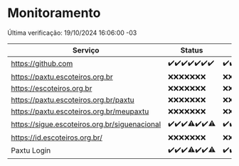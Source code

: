# Monitoramento

Última verificação: 19/10/2024 16:06:00 -03

|Serviço|Status|Últimas 24h|
|---|---|---|
|https://github.com|<span title="2024-10-12: OK=23">✔️</span><span title="2024-10-13: OK=23">✔️</span><span title="2024-10-14: OK=23">✔️</span><span title="2024-10-15: OK=23">✔️</span><span title="2024-10-16: OK=23">✔️</span><span title="2024-10-17: OK=23">✔️</span><span title="2024-10-18: OK=18">✔️</span>|<span title="18/10/2024 16:06:00 -03 : 200">✔️</span><span title="18/10/2024 17:08:00 -03 : 200">✔️</span><span title="18/10/2024 18:07:00 -03 : 200">✔️</span><span title="18/10/2024 19:07:00 -03 : 200">✔️</span><span title="18/10/2024 20:07:00 -03 : 200">✔️</span><span title="18/10/2024 21:39:00 -03 : 200">✔️</span><span title="18/10/2024 23:09:00 -03 : 200">✔️</span><span title="19/10/2024 00:13:00 -03 : 200">✔️</span><span title="19/10/2024 01:10:00 -03 : 200">✔️</span><span title="19/10/2024 02:07:00 -03 : 200">✔️</span><span title="19/10/2024 03:10:00 -03 : 200">✔️</span><span title="19/10/2024 04:08:00 -03 : 200">✔️</span><span title="19/10/2024 05:09:00 -03 : 200">✔️</span><span title="19/10/2024 06:07:00 -03 : 200">✔️</span><span title="19/10/2024 07:07:00 -03 : 200">✔️</span><span title="19/10/2024 08:06:00 -03 : 200">✔️</span><span title="19/10/2024 09:13:00 -03 : 200">✔️</span><span title="19/10/2024 10:13:00 -03 : 200">✔️</span><span title="19/10/2024 11:06:00 -03 : 200">✔️</span><span title="19/10/2024 12:07:00 -03 : 200">✔️</span><span title="19/10/2024 13:08:00 -03 : 200">✔️</span><span title="19/10/2024 14:07:00 -03 : 200">✔️</span><span title="19/10/2024 15:09:00 -03 : 200">✔️</span><span title="19/10/2024 16:06:00 -03 : 200">✔️</span>|
|https://paxtu.escoteiros.org.br|<span title="2024-10-12: Falhas=23">❌</span><span title="2024-10-13: Falhas=23">❌</span><span title="2024-10-14: Falhas=23">❌</span><span title="2024-10-15: Falhas=23">❌</span><span title="2024-10-16: Falhas=23">❌</span><span title="2024-10-17: Falhas=23">❌</span><span title="2024-10-18: Falhas=18">❌</span>|<span title="18/10/2024 16:06:00 -03 : 403">❌</span><span title="18/10/2024 17:08:00 -03 : 403">❌</span><span title="18/10/2024 18:07:00 -03 : 403">❌</span><span title="18/10/2024 19:07:00 -03 : 403">❌</span><span title="18/10/2024 20:07:00 -03 : 403">❌</span><span title="18/10/2024 21:39:00 -03 : 403">❌</span><span title="18/10/2024 23:09:00 -03 : 403">❌</span><span title="19/10/2024 00:13:00 -03 : 403">❌</span><span title="19/10/2024 01:10:00 -03 : 403">❌</span><span title="19/10/2024 02:07:00 -03 : 403">❌</span><span title="19/10/2024 03:10:00 -03 : 403">❌</span><span title="19/10/2024 04:08:00 -03 : 403">❌</span><span title="19/10/2024 05:09:00 -03 : 403">❌</span><span title="19/10/2024 06:07:00 -03 : 403">❌</span><span title="19/10/2024 07:07:00 -03 : 403">❌</span><span title="19/10/2024 08:06:00 -03 : 403">❌</span><span title="19/10/2024 09:13:00 -03 : 403">❌</span><span title="19/10/2024 10:13:00 -03 : 403">❌</span><span title="19/10/2024 11:06:00 -03 : 403">❌</span><span title="19/10/2024 12:07:00 -03 : 403">❌</span><span title="19/10/2024 13:08:00 -03 : 403">❌</span><span title="19/10/2024 14:07:00 -03 : 403">❌</span><span title="19/10/2024 15:09:00 -03 : 403">❌</span><span title="19/10/2024 16:06:00 -03 : 403">❌</span>|
|https://escoteiros.org.br|<span title="2024-10-12: Falhas=23">❌</span><span title="2024-10-13: Falhas=23">❌</span><span title="2024-10-14: Falhas=23">❌</span><span title="2024-10-15: Falhas=23">❌</span><span title="2024-10-16: Falhas=23">❌</span><span title="2024-10-17: Falhas=23">❌</span><span title="2024-10-18: Falhas=18">❌</span>|<span title="18/10/2024 16:06:00 -03 : 403">❌</span><span title="18/10/2024 17:08:00 -03 : 403">❌</span><span title="18/10/2024 18:07:00 -03 : 403">❌</span><span title="18/10/2024 19:07:00 -03 : 403">❌</span><span title="18/10/2024 20:07:00 -03 : 403">❌</span><span title="18/10/2024 21:39:00 -03 : 403">❌</span><span title="18/10/2024 23:09:00 -03 : 403">❌</span><span title="19/10/2024 00:13:00 -03 : 403">❌</span><span title="19/10/2024 01:10:00 -03 : 403">❌</span><span title="19/10/2024 02:07:00 -03 : 403">❌</span><span title="19/10/2024 03:10:00 -03 : 403">❌</span><span title="19/10/2024 04:08:00 -03 : 403">❌</span><span title="19/10/2024 05:09:00 -03 : 403">❌</span><span title="19/10/2024 06:07:00 -03 : 403">❌</span><span title="19/10/2024 07:07:00 -03 : 403">❌</span><span title="19/10/2024 08:06:00 -03 : 403">❌</span><span title="19/10/2024 09:13:00 -03 : 403">❌</span><span title="19/10/2024 10:13:00 -03 : 403">❌</span><span title="19/10/2024 11:06:00 -03 : 403">❌</span><span title="19/10/2024 12:07:00 -03 : 403">❌</span><span title="19/10/2024 13:08:00 -03 : 403">❌</span><span title="19/10/2024 14:07:00 -03 : 403">❌</span><span title="19/10/2024 15:09:00 -03 : 403">❌</span><span title="19/10/2024 16:06:00 -03 : 403">❌</span>|
|https://paxtu.escoteiros.org.br/paxtu|<span title="2024-10-12: Falhas=23">❌</span><span title="2024-10-13: Falhas=23">❌</span><span title="2024-10-14: Falhas=23">❌</span><span title="2024-10-15: Falhas=23">❌</span><span title="2024-10-16: Falhas=23">❌</span><span title="2024-10-17: Falhas=23">❌</span><span title="2024-10-18: Falhas=18">❌</span>|<span title="18/10/2024 16:06:00 -03 : 403">❌</span><span title="18/10/2024 17:08:00 -03 : 403">❌</span><span title="18/10/2024 18:07:00 -03 : 403">❌</span><span title="18/10/2024 19:07:00 -03 : 403">❌</span><span title="18/10/2024 20:07:00 -03 : 403">❌</span><span title="18/10/2024 21:39:00 -03 : 403">❌</span><span title="18/10/2024 23:09:00 -03 : 403">❌</span><span title="19/10/2024 00:13:00 -03 : 403">❌</span><span title="19/10/2024 01:10:00 -03 : 403">❌</span><span title="19/10/2024 02:07:00 -03 : 403">❌</span><span title="19/10/2024 03:10:00 -03 : 403">❌</span><span title="19/10/2024 04:08:00 -03 : 403">❌</span><span title="19/10/2024 05:09:00 -03 : 403">❌</span><span title="19/10/2024 06:07:00 -03 : 403">❌</span><span title="19/10/2024 07:07:00 -03 : 403">❌</span><span title="19/10/2024 08:06:00 -03 : 403">❌</span><span title="19/10/2024 09:13:00 -03 : 403">❌</span><span title="19/10/2024 10:13:00 -03 : 403">❌</span><span title="19/10/2024 11:06:00 -03 : 403">❌</span><span title="19/10/2024 12:07:00 -03 : 403">❌</span><span title="19/10/2024 13:08:00 -03 : 403">❌</span><span title="19/10/2024 14:07:00 -03 : 403">❌</span><span title="19/10/2024 15:09:00 -03 : 403">❌</span><span title="19/10/2024 16:06:00 -03 : 403">❌</span>|
|https://paxtu.escoteiros.org.br/meupaxtu|<span title="2024-10-12: Falhas=23">❌</span><span title="2024-10-13: Falhas=23">❌</span><span title="2024-10-14: Falhas=23">❌</span><span title="2024-10-15: Falhas=23">❌</span><span title="2024-10-16: Falhas=23">❌</span><span title="2024-10-17: Falhas=23">❌</span><span title="2024-10-18: Falhas=18">❌</span>|<span title="18/10/2024 16:06:00 -03 : 403">❌</span><span title="18/10/2024 17:08:00 -03 : 403">❌</span><span title="18/10/2024 18:07:00 -03 : 403">❌</span><span title="18/10/2024 19:07:00 -03 : 403">❌</span><span title="18/10/2024 20:07:00 -03 : 403">❌</span><span title="18/10/2024 21:39:00 -03 : 403">❌</span><span title="18/10/2024 23:09:00 -03 : 403">❌</span><span title="19/10/2024 00:13:00 -03 : 403">❌</span><span title="19/10/2024 01:10:00 -03 : 403">❌</span><span title="19/10/2024 02:07:00 -03 : 403">❌</span><span title="19/10/2024 03:10:00 -03 : 403">❌</span><span title="19/10/2024 04:08:00 -03 : 403">❌</span><span title="19/10/2024 05:09:00 -03 : 403">❌</span><span title="19/10/2024 06:07:00 -03 : 403">❌</span><span title="19/10/2024 07:07:00 -03 : 403">❌</span><span title="19/10/2024 08:06:00 -03 : 403">❌</span><span title="19/10/2024 09:13:00 -03 : 403">❌</span><span title="19/10/2024 10:13:00 -03 : 403">❌</span><span title="19/10/2024 11:06:00 -03 : 403">❌</span><span title="19/10/2024 12:07:00 -03 : 403">❌</span><span title="19/10/2024 13:08:00 -03 : 403">❌</span><span title="19/10/2024 14:07:00 -03 : 403">❌</span><span title="19/10/2024 15:09:00 -03 : 403">❌</span><span title="19/10/2024 16:06:00 -03 : 403">❌</span>|
|https://sigue.escoteiros.org.br/siguenacional|<span title="2024-10-12: OK=23">✔️</span><span title="2024-10-13: OK=23">✔️</span><span title="2024-10-14: OK=23">✔️</span><span title="2024-10-15: OK=21, Falhas=2">⚠️</span><span title="2024-10-16: OK=23">✔️</span><span title="2024-10-17: OK=23">✔️</span><span title="2024-10-18: OK=14, Falhas=4">⚠️</span>|<span title="18/10/2024 16:06:00 -03 : 200">✔️</span><span title="18/10/2024 17:08:00 -03 : 200">✔️</span><span title="18/10/2024 18:07:00 -03 : 0">❌</span><span title="18/10/2024 19:07:00 -03 : 200">✔️</span><span title="18/10/2024 20:07:00 -03 : 200">✔️</span><span title="18/10/2024 21:39:00 -03 : 200">✔️</span><span title="18/10/2024 23:09:00 -03 : 200">✔️</span><span title="19/10/2024 00:13:00 -03 : 200">✔️</span><span title="19/10/2024 01:10:00 -03 : 200">✔️</span><span title="19/10/2024 02:07:00 -03 : 200">✔️</span><span title="19/10/2024 03:10:00 -03 : 200">✔️</span><span title="19/10/2024 04:08:00 -03 : 200">✔️</span><span title="19/10/2024 05:09:00 -03 : 200">✔️</span><span title="19/10/2024 06:07:00 -03 : 200">✔️</span><span title="19/10/2024 07:07:00 -03 : 200">✔️</span><span title="19/10/2024 08:06:00 -03 : 200">✔️</span><span title="19/10/2024 09:13:00 -03 : 200">✔️</span><span title="19/10/2024 10:13:00 -03 : 200">✔️</span><span title="19/10/2024 11:06:00 -03 : 200">✔️</span><span title="19/10/2024 12:07:00 -03 : 200">✔️</span><span title="19/10/2024 13:08:00 -03 : 200">✔️</span><span title="19/10/2024 14:07:00 -03 : 200">✔️</span><span title="19/10/2024 15:09:00 -03 : 200">✔️</span><span title="19/10/2024 16:06:00 -03 : 200">✔️</span>|
|https://id.escoteiros.org.br/|<span title="2024-10-12: Falhas=23">❌</span><span title="2024-10-13: Falhas=23">❌</span><span title="2024-10-14: Falhas=23">❌</span><span title="2024-10-15: Falhas=23">❌</span><span title="2024-10-16: Falhas=23">❌</span><span title="2024-10-17: Falhas=23">❌</span><span title="2024-10-18: Falhas=18">❌</span>|<span title="18/10/2024 16:06:00 -03 : 403">❌</span><span title="18/10/2024 17:08:00 -03 : 403">❌</span><span title="18/10/2024 18:07:00 -03 : 403">❌</span><span title="18/10/2024 19:07:00 -03 : 403">❌</span><span title="18/10/2024 20:07:00 -03 : 403">❌</span><span title="18/10/2024 21:39:00 -03 : 403">❌</span><span title="18/10/2024 23:09:00 -03 : 403">❌</span><span title="19/10/2024 00:13:00 -03 : 403">❌</span><span title="19/10/2024 01:10:00 -03 : 403">❌</span><span title="19/10/2024 02:07:00 -03 : 403">❌</span><span title="19/10/2024 03:10:00 -03 : 403">❌</span><span title="19/10/2024 04:08:00 -03 : 403">❌</span><span title="19/10/2024 05:09:00 -03 : 403">❌</span><span title="19/10/2024 06:07:00 -03 : 403">❌</span><span title="19/10/2024 07:07:00 -03 : 403">❌</span><span title="19/10/2024 08:06:00 -03 : 403">❌</span><span title="19/10/2024 09:13:00 -03 : 403">❌</span><span title="19/10/2024 10:13:00 -03 : 403">❌</span><span title="19/10/2024 11:07:00 -03 : 403">❌</span><span title="19/10/2024 12:07:00 -03 : 403">❌</span><span title="19/10/2024 13:08:00 -03 : 403">❌</span><span title="19/10/2024 14:07:00 -03 : 403">❌</span><span title="19/10/2024 15:09:00 -03 : 403">❌</span><span title="19/10/2024 16:06:00 -03 : 403">❌</span>|
|Paxtu Login|<span title="2024-10-12: OK=23">✔️</span><span title="2024-10-13: OK=23">✔️</span><span title="2024-10-14: OK=23">✔️</span><span title="2024-10-15: OK=22, Falhas=1">⚠️</span><span title="2024-10-16: OK=23">✔️</span><span title="2024-10-17: OK=23">✔️</span><span title="2024-10-18: OK=17, Falhas=1">⚠️</span>|<span title="18/10/2024 16:06:00 -03 : 200">✔️</span><span title="18/10/2024 17:08:00 -03 : 200">✔️</span><span title="18/10/2024 18:07:00 -03 : 504">❌</span><span title="18/10/2024 19:07:00 -03 : 200">✔️</span><span title="18/10/2024 20:07:00 -03 : 200">✔️</span><span title="18/10/2024 21:39:00 -03 : 200">✔️</span><span title="18/10/2024 23:09:00 -03 : 200">✔️</span><span title="19/10/2024 00:13:00 -03 : 200">✔️</span><span title="19/10/2024 01:10:00 -03 : 200">✔️</span><span title="19/10/2024 02:07:00 -03 : 200">✔️</span><span title="19/10/2024 03:10:00 -03 : 200">✔️</span><span title="19/10/2024 04:08:00 -03 : 200">✔️</span><span title="19/10/2024 05:09:00 -03 : 200">✔️</span><span title="19/10/2024 06:07:00 -03 : 200">✔️</span><span title="19/10/2024 07:07:00 -03 : 200">✔️</span><span title="19/10/2024 08:06:00 -03 : 200">✔️</span><span title="19/10/2024 09:13:00 -03 : 200">✔️</span><span title="19/10/2024 10:13:00 -03 : 200">✔️</span><span title="19/10/2024 11:07:00 -03 : 200">✔️</span><span title="19/10/2024 12:07:00 -03 : 200">✔️</span><span title="19/10/2024 13:08:00 -03 : 200">✔️</span><span title="19/10/2024 14:07:00 -03 : 200">✔️</span><span title="19/10/2024 15:09:00 -03 : 200">✔️</span><span title="19/10/2024 16:06:00 -03 : 200">✔️</span>|
